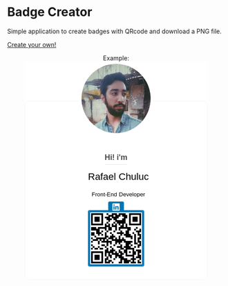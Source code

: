 # Badge Creator

Simple application to create badges with QRcode and download a PNG file.

<a href="https://rchuluc.github.io/Badge-Creator/">Create your own!</a>

<p align="center"> Example: <br/>
  <img src="myAwesomeCard.png">
</p>

